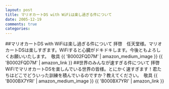 ```yaml
---
layout: post
title: マリオカートDS with WiFiは楽し過ぎる件について
date: 2005-12-19
comments: true
categories:
---
```


##マリオカートDS with WiFiは楽し過ぎる件について
拝啓　任天堂様。マリオカートDSは楽しすぎます。WiFiすると心臓がドキドキします。今後ともよろしくお願いいたします。　敬具
{{ 'B0002FQD7M' | amazon_medium_image }}
{{ 'B0002FQD7M' | amazon_link }}
##世界のみんなが速すぎる件について
拝啓　WiFiでマリオカートDSを楽しんでいる世界の皆様。とにかく速すぎます！君たちはどこでどういった訓練を積んでいるのですか？教えてください。　敬具
{{ 'B000BX7YRI' | amazon_medium_image }}
{{ 'B000BX7YRI' | amazon_link }}
